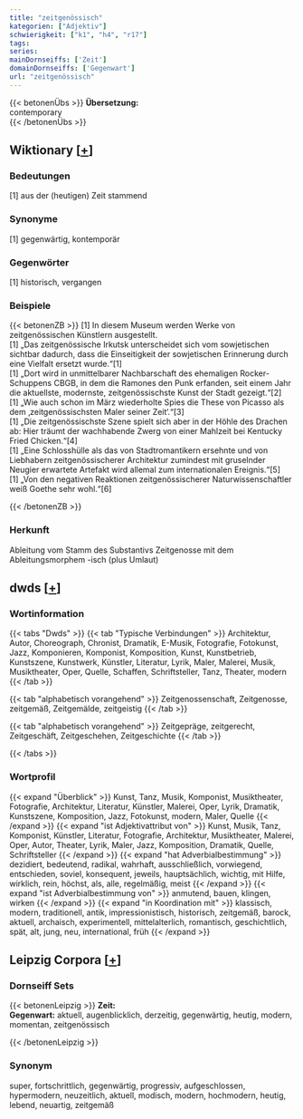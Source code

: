 ```yaml
---
title: "zeitgenössisch"
kategorien: ["Adjektiv"]
schwierigkeit: ["k1", "h4", "r17"]
tags:
series:
mainDornseiffs: ['Zeit']
domainDornseiffs: ['Gegenwart']
url: "zeitgenössisch"
---
```


{{< betonenÜbs >}}
**Übersetzung:**  
contemporary  
{{< /betonenÜbs >}}

## Wiktionary [[+](https://de.wiktionary.org/wiki/zeitgenössisch)]

### Bedeutungen
[1] aus der (heutigen) Zeit stammend  

### Synonyme
[1] gegenwärtig, kontemporär  

### Gegenwörter
[1] historisch, vergangen  

### Beispiele
{{< betonenZB >}}
[1] In diesem Museum werden Werke von zeitgenössischen Künstlern ausgestellt.  
[1] „Das zeitgenössische Irkutsk unterscheidet sich vom sowjetischen sichtbar dadurch, dass die Einseitigkeit der sowjetischen Erinnerung durch eine Vielfalt ersetzt wurde.“[1]  
[1] „Dort wird in unmittelbarer Nachbarschaft des ehemaligen Rocker-Schuppens CBGB, in dem die Ramones den Punk erfanden, seit einem Jahr die aktuellste, modernste, zeitgenössischste Kunst der Stadt gezeigt.“[2]  
[1] „Wie auch schon im März wiederholte Spies die These von Picasso als dem ‚zeitgenössischsten Maler seiner Zeit‘.“[3]  
[1] „Die zeitgenössischste Szene spielt sich aber in der Höhle des Drachen ab: Hier träumt der wachhabende Zwerg von einer Mahlzeit bei Kentucky Fried Chicken.“[4]  
[1] „Eine Schlosshülle als das von Stadtromantikern ersehnte und von Liebhabern zeitgenössischerer Architektur zumindest mit gruselnder Neugier erwartete Artefakt wird allemal zum internationalen Ereignis.“[5]  
[1] „Von den negativen Reaktionen zeitgenössischerer Naturwissenschaftler weiß Goethe sehr wohl.“[6]  

{{< /betonenZB >}}
### Herkunft
Ableitung vom Stamm des Substantivs Zeitgenosse mit dem Ableitungsmorphem -isch (plus Umlaut)  



## dwds [[+](https://www.dwds.de/wb/zeitgenössisch)]

### Wortinformation
{{< tabs "Dwds" >}}
{{< tab "Typische Verbindungen" >}}
Architektur, Autor, Choreograph, Chronist, Dramatik, E-Musik, Fotografie, Fotokunst, Jazz, Komponieren, Komponist, Komposition, Kunst, Kunstbetrieb, Kunstszene, Kunstwerk, Künstler, Literatur, Lyrik, Maler, Malerei, Musik, Musiktheater, Oper, Quelle, Schaffen, Schriftsteller, Tanz, Theater, modern
{{< /tab >}}

{{< tab "alphabetisch vorangehend" >}}
Zeitgenossenschaft, Zeitgenosse, zeitgemäß, Zeitgemälde, zeitgeistig
{{< /tab >}}

{{< tab "alphabetisch vorangehend" >}}
Zeitgepräge, zeitgerecht, Zeitgeschäft, Zeitgeschehen, Zeitgeschichte
{{< /tab >}}

{{< /tabs >}}

### Wortprofil
{{< expand "Überblick" >}} Kunst, Tanz, Musik, Komponist, Musiktheater, Fotografie, Architektur, Literatur, Künstler, Malerei, Oper, Lyrik, Dramatik, Kunstszene, Komposition, Jazz, Fotokunst, modern, Maler, Quelle {{< /expand >}}
{{< expand "ist Adjektivattribut von" >}} Kunst, Musik, Tanz, Komponist, Künstler, Literatur, Fotografie, Architektur, Musiktheater, Malerei, Oper, Autor, Theater, Lyrik, Maler, Jazz, Komposition, Dramatik, Quelle, Schriftsteller {{< /expand >}}
{{< expand "hat Adverbialbestimmung" >}} dezidiert, bedeutend, radikal, wahrhaft, ausschließlich, vorwiegend, entschieden, soviel, konsequent, jeweils, hauptsächlich, wichtig, mit Hilfe, wirklich, rein, höchst, als, alle, regelmäßig, meist {{< /expand >}}
{{< expand "ist Adverbialbestimmung von" >}} anmutend, bauen, klingen, wirken {{< /expand >}}
{{< expand "in Koordination mit" >}} klassisch, modern, traditionell, antik, impressionistisch, historisch, zeitgemäß, barock, aktuell, archaisch, experimentell, mittelalterlich, romantisch, geschichtlich, spät, alt, jung, neu, international, früh {{< /expand >}}

## Leipzig Corpora [[+](https://corpora.uni-leipzig.de/en/res?word=zeitgenössisch&corpusId=deu_newscrawl-public_2018)]

### Dornseiff Sets
{{< betonenLeipzig >}}
**Zeit:**  
**Gegenwart:** aktuell, augenblicklich, derzeitig, gegenwärtig, heutig, modern, momentan, zeitgenössisch  

{{< /betonenLeipzig >}}

### Synonym
super, fortschrittlich, gegenwärtig, progressiv, aufgeschlossen, hypermodern, neuzeitlich, aktuell, modisch, modern, hochmodern, heutig, lebend, neuartig, zeitgemäß


